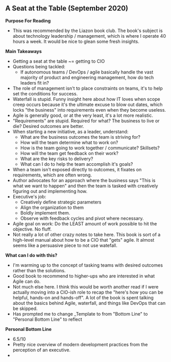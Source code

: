 ## A Seat at the Table (September 2020)

**Purpose For Reading**
- This was recommended by the Liazon book club. The book's subject is about technology leadership / management, which is where I operate 40 hours a week. It would be nice to glean some fresh insights.
 
**Main Takeaways**
- Getting a seat at the table ~= getting to CIO 
- Questions being tackled:
	- If autonomous teams / DevOps / agile basically handle the vast majority of product and engineering management, how do tech leaders fit in?
- The role of management isn't to place constraints on teams, it's to help set the conditions for success.
- Waterfall is stupid. Funny insight here about how IT loves when scope creep occurs because it's the ultimate excuse to blow out dates, which locks "the business" into requirements even when they become useless.
- Agile is generally good, or at the very least, it's a lot more realistic.
- "Requirements" are stupid. Required for what? The business to live or die? Desired outcomes are better.
- When starting a new initiative, as a leader, understand:
	- What are the business outcomes the team is striving for?
	- How will the team determine what to work on?
	- How is the team going to work together / communicate? Skillsets?
	- How will the team get feedback on their work?
	- What are the key risks to delivery?
	- What can I do to help the team accomplish it's goals?
- When a team isn't exposed directly to outcomes, it fixates on requirements, which are often wrong.
- Author advocates for an approach where the business says "This is what we want to happen" and then the team is tasked with creatively figuring out and implementing how.
- Executive's job:
	- Creatively define strategic parameters
	- Align the organization to them
	- Boldly implement them.
	- Observe with feedback cycles and pivot where necessary.
- Agile goal on work: Do the LEAST amount of work possible to hit the objective. No fluff.
- Not really a lot of other crazy notes to take here. This book is sort of a high-level manual about how to be a CIO that "gets" agile. It almost seems like a persuasive piece to not use watefall.

**What can I do with this?**
- I'm warming up to the concept of tasking teams with desired outcomes rather than the solutions.
- Good book to recommend to higher-ups who are interested in what Agile can do.
- Not much else here. I think this would be worth another read if I were actually moving into a CIO-ish role to recap the "here's how you can be helpful, hands-on and hands-off". A lot of the book is spent talking about the basics behind Agile, waterfall, and things like DevOps that can be skipped.
- Has prompted me to change _Template to from "Bottom Line" to "Personal Bottom Line" to reflect 

**Personal Bottom Line**
- 6.5/10
- Pretty nice overview of modern development practices from the perception of an executive.
- 
<!--stackedit_data:
eyJoaXN0b3J5IjpbMTQ2NDk1MzE1MCwtMTc3NTIwODc0MywtMT
g1MzE5NDQ4NSwtMTA0MDExNTAyMSwtNDUxNTczOTEyLC0zNzg0
MjUyMTQsNDI0NTc5MjM5LC02MDY1ODE2MjMsLTE5NDI4NjcwNy
wxOTY3NDA3ODEyLC01OTA1MTQ5NSwtMTU5OTE5NTg5LC03MDU2
Nzc2MjNdfQ==
-->
